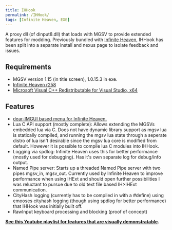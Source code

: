 ```yaml
---
title: IHHook
permalink: /IHHook/
tags: [Infinite Heaven, EXE]
---
```


A proxy dll (of dinput8.dll) that loads with MGSV to provide extended
features for modding. Previously bundled with [Infinite
Heaven](/Infinite_Heaven "wikilink"), IHHook has been split into a
separate install and nexus page to isolate feedback and issues.

## Requirements

  - MGSV version 1.15 (in title screen), 1.0.15.3 in exe.
  - [Infinite Heaven r258](/Infinite_Heaven "wikilink")
  - [Microsoft Visual C++ Redistributable for Visual Studio,
    x64](https://aka.ms/vs/17/release/VC_redist.x64.exe)

## Features

  - [dear-IMGUI based menu for Infinite
    Heaven.](https://youtu.be/ERL7okZVcW4)
  - Lua C API support (mostly complete): Allows extending the MGSVs
    embedded lua via C. Does not have dynamic library support as mgsv
    lua is statically compiled, and running the mgsv lua state through a
    seperate distro of lua isn't desirable since the mgsv lua core is
    modified from default. However it is possible to compile lua C
    modules into IHHook.
  - Logging via spdlog: Infinite Heaven uses this for better performance
    (mostly used for debugging). Has it's own separate log for
    debug/info output.
  - Named Pipe server: Starts up a threaded Named Pipe server with two
    pipes mgsv_in, mgsv_out. Currently used by Infinite Heaven to
    improve performance when using IHExt and should open further
    possibilities I was reluctant to pursue due to old text file based
    IH\>IHExt communication.
  - CityHash logging (currently has to be compiled in with a \#define)
    using emooses cityhash logging (though using spdlog for better
    performance) that IHHook was initially built off.
  - RawInput keyboard processing and blocking (proof of concept)

**[See this Youtube playlist for features that are visually
demonstratable](https://www.youtube.com/playlist?list=PLSKlVTXYh6F9XCIpHUGTSkd9gDzoU6N1s).**